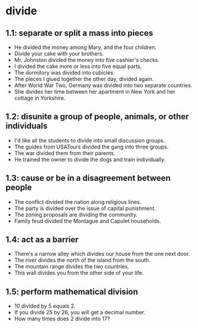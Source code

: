 # divide
## 1.1: separate or split a mass into pieces

  *  He divided the money among Mary, and the four children.
  *  Divide your cake with your brothers.
  *  Mr. Johnston divided the money into five cashier's checks.
  *  I divided the cake more or less into five equal parts.
  *  The dormitory was divided into cubicles.
  *  The pieces I glued together the other day, divided again.
  *  After World War Two, Germany was divided into two separate countries.
  *  She divides her time between her apartment in New York and her cottage in Yorkshire.

## 1.2: disunite a group of people, animals, or other individuals

  *  I'd like all the students to divide into small discussion groups.
  *  The guides from USATours divided the gang into three groups.
  *  The war divided them from their parents.
  *  He trained the owner to divide the dogs and train individually.

## 1.3: cause or be in a disagreement between people

  *  The conflict divided the nation along religious lines.
  *  The party is divided over the issue of capital punishment.
  *  The zoning proposals are dividing the community.
  *  Family feud divided the Montague and Capulet households.

## 1.4: act as a barrier

  *  There's a narrow alley which divides our house from the one next door.
  *  The river divides the north of the island from the south.
  *  The mountain range divides the two countries.
  *  This wall divides you from the other side of your life.

## 1.5: perform mathematical division

  *  10 divided by 5 equals 2.
  *  If you divide 25 by 26, you will get a decimal number.
  *  How many times does 2 divide into 17?
